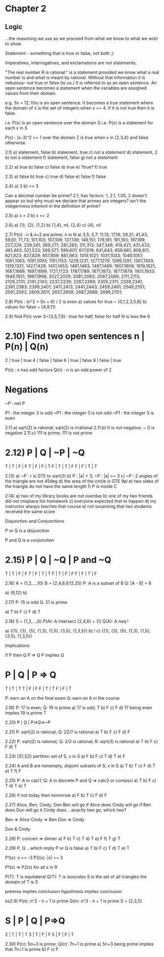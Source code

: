# Chapter 2

## Logic
...the reasoning we use as we proceed from what we know to what we wish to show.


Statement - something that is true or false, not both ;)

Imperatives, interrogatives, and exclamations are not statements.

"The real number R is rational." is a statement provided we know what a real number is and what is meant by rational.
Without that information it is nebulous- not true or false (to us.)
It is referred to as an open sentence.
An open sentence becomes a statement when the variables are assigned values from their domain.

e.g. 3x = 12; this is an open sentence.  It becomes a true statement where the domain of x is the set of integers when x == 4.  If it is not true then it is false.

i.e. P(x) is an open sentence over the domain S
i.e. P(x) is a statement for each x in S

P(x) : (x-3)^2 <= 1 over the domain Z is true when x in {2,3,4} and false otherwise.

2.1) 
  a) statement, false
  b) statement, true
  c) not a statement
  d) statement, 2
  e) not a statement
  f) statement, false
  g) not a statement


2.2) 
  a) true
  b) false
  c) false
  d) true
  e) ?true?
  f) true

2.3)
  a) false
  b) true
  c) true
  d) false
  e) false
  f) false

2.4)
  a) 3
  b) <> 3


Can a decimal number be prime?
  2.1; has factors: 1, 2.1, 1.05, 2
  doesn't appear so but why must we declare that primes are integers? isn't the integeriness inherent in the definition of prime?


2.5)
  a) x > 2
  b) x <= 2

2.6)
  a) {1}, {2}, {1,2}
  b) {1,4}, nil, {2,4}
  c) {4}, nil

2.7) P(n) : n & n+2 are prime; n in N
  a) 3,5; 5,7; 11,13; 17,19; 29,31; 41,43; 59,61; 71,73; 101,103; 107,109; 137,139; 149,151; 179,181; 191,193; 197,199; 227,229; 239,241; 269,271; 281,283; 311,313; 347,349; 419,421; 431,433; 461,463; 521,523; 569,571; 599,601; 617,619; 641,643; 659,661; 809,811; 821,823; 827,829; 857,859; 881,883; 1019,1021; 1031,1033; 1049,1051; 1061,1063; 1091,1093; 1151,1153; 1229,1231; 1277,1279; 1289,1291; 1301,1303; 1319,1321; 1427,1429; 1451,1453; 1481,1483; 1487,1489; 1607,1609; 1619,1621; 1667,1669; 1697,1699; 1721,1723; 1787,1789; 1871,1873; 1877,1879; 1931,1933; 1949,1951; 1997,1999; 2027,2029; 2081,2083; 2087,2089; 2111,2113; 2129,2131; 2141,2143; 2237,2239; 2267,2269; 2309,2311; 2339,2341; 2381,2383; 2399,2401; 2411,2413; 2441,2443; 2459,2461; 2549,2551; 2591,2593; 2609,2611; 2657,2659; 2687,2689; 2699,2701;

2.8) P(n) : (n^2 + 5n + 6) / 2 is even
  a) values for true ~ {0,1,2,3,5,6}
  b) values for false ~ {4,9,11}

2.9) find P(n) over S={3,5,7,9} : true for half, false for half
  N is less the 6

2.10) Find two open sentences
  n | P(n) | Q(n)
  ===============
  2 | true | true
  4 | false | false
  6 | true | false
  8 | false | true

  P(n) : n has odd factors
  Q(n) : n is an odd power of 2


Negations
=========
~P : not P

P1 : the integer 3 is odd
~P1 : the integer 3 is not odd
~P1 : the integer 3 is even

2.11.a) sqrt(2) is rational; sqrt(2) is irrational
2.11.b) 0 is not negative; ~ 0 is negative
2.11.c) 111 is prime; 111 is not prime

2.12)
  P | Q | ~P | ~Q
  ===============
  T | T | F | F
  T | F | F | T
  F | T | T | F
  F | F | T | T

2.13)
  a) ~P : r is GTE to sqrt(2)
  b) P : |a| < 3; ~P : |a| >= 3
  c) ~P : 2 angles of the triangle are not 45deg
  d) the area of the circle is GTE 9pi
  e) two sides of the triangle do not have the same length
  f) P is inside C

2.14) 
  a) two of my library books are not overdue
  b) one of my two friends did not misplace his homework
  c) everyone expected that to happen
  d) my instructor always teaches that course
  e) not surprising that two students received the same score

Disjunction and Conjunctions

P or Q is a disjunction

P and Q is a conjunction

2.15)
  P | Q | ~Q | P and ~Q
  ======================
  T | T | F  | F
  T | F | T  | T
  F | T | F  | F
  F | F | T  | F

2.16)
  A = {1,2,...,10}
  B = {2,4,6,9,12,25}
  P: A is a subset of B
  Q: |A - B| = 6

  a) {9,12}
  b) 


2.17)
  P: 15 is odd
  Q: 21 is prime

  a) T
  b) F
  c) F
  d) T

2.18)
  S = {1,2,...,6}
  P(A): A intersect {2,4,6} = {!}
  Q(A): A neq !
  
  a) {{1}, {3}, {5}, {1,3}, {1,5}, {3,5}, {1,3,5}}
  b) !
  c) {{1}, {3}, {5}, {1,3}, {1,5}, {3,5}, {1,3,5}}

Implications

if P then Q
P => Q
P implies Q

P | Q | P => Q
==============
T | T | T
T | F | F
F | T | T
F | F | T

P: earn an A on the final exam
Q: earn an A in the course

2.19) P: 17 is even; Q: 19 is prime
  a) 17 is odd, T
  b) F
  c) F
  d) 17 being even implies 19 is prime T

2.20)
  P | Q | P=>Q=>~P

2.21) P: sqrt(2) is rational; Q: 22/7 is rational
  a) T
  b) F
  c) F
  d) F

2.22) P: sqrt(2) is rational; Q: 2/3 is rational; R: sqrt(3) is rational
  a) T
  b) F
  c) F
  d) T

2.23) {S1,S2} partition set of S, x in S
  a) F
  b) F
  c) T
  d) T
  e) F

2.24) A and B are nonempty, disjoint subsets of S; x in S
  a) T
  b) T
  c) F
  d) T
  e) T
  f) F

2.25) P: A in calc1; Q: A in discrete
      P and Q => calc2 or compsci
  a) T
  b) F
  c) T
  d) T
  e) T

2.26) if not today then tomorrow
  a) F
  b) T
  c) F
  d) F

2.27) Alice, Ben, Cindy, Don
  Ben will go if Alice does
  Cindy will go if Ben does
  Don will go it Cindy does
  ...exactly two go, which two?

  Ben => Alice
  Cindy => Ben
  Don => Cindy

  Don & Cindy

2.28) P: concert => dinner
  a) F
  b) T
  c) T
  d) T
  e) F
  f) T
  g) T

2.29) P, Q
  ...which imply P or Q is false
  a) T
  b) F
  c) T
  d) T
  e) T


P1(x): x == -3
P2(x): |x| == 3

P1(x) => P2(x) for all x in R


P(T): T is equilateral
Q(T): T is isosceles
S is the set of all triangles
the domain of T is S

premise implies conclusion
hypothesis implies conclusion

ex2.9)
  P(n): n^2 - n + 1 is prime
  Q(n): n^3 - n + 1 is prime
  S = {2,3,5}

  S | P | Q | P=>Q
  =================
  2 | T | T | T
  3 | T | F | F
  5 | F | F | T


2.30) P(n): 5n+3 is prime;  Q(n): 7n+1 is prime
  a) 5n+3 being prime implies that 7n+1 is prime
  b) F
  c) F


